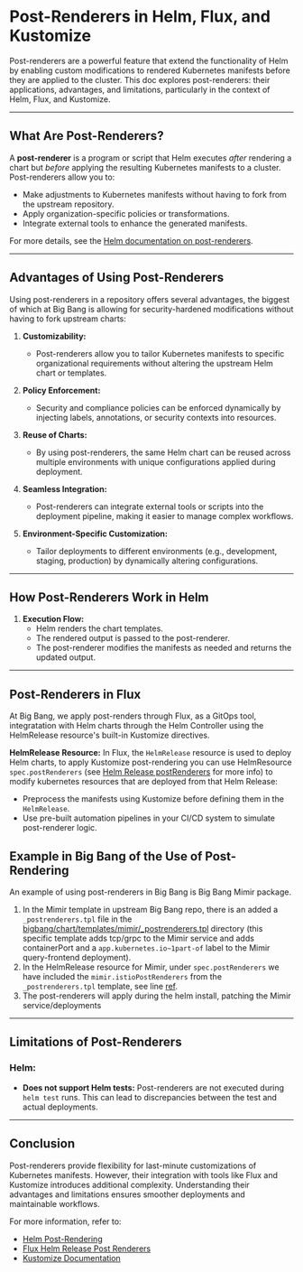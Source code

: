 # Post-Renderers in Helm, Flux, and Kustomize

Post-renderers are a powerful feature that extend the functionality of Helm by enabling custom modifications to rendered Kubernetes manifests before they are applied to the cluster. This doc explores post-renderers: their applications, advantages, and limitations, particularly in the context of Helm, Flux, and Kustomize.

---

## What Are Post-Renderers?

A **post-renderer** is a program or script that Helm executes _after_ rendering a chart but _before_ applying the resulting Kubernetes manifests to a cluster. Post-renderers allow you to:

- Make adjustments to Kubernetes manifests without having to fork from the upstream repository.
- Apply organization-specific policies or transformations.
- Integrate external tools to enhance the generated manifests.

For more details, see the [Helm documentation on post-renderers](https://helm.sh/docs/topics/advanced/#post-rendering).

---

## Advantages of Using Post-Renderers

Using post-renderers in a repository offers several advantages, the biggest of which at Big Bang is allowing for security-hardened modifications without having to fork upstream charts:

1. **Customizability:**
   - Post-renderers allow you to tailor Kubernetes manifests to specific organizational requirements without altering the upstream Helm chart or templates.

2. **Policy Enforcement:**
   - Security and compliance policies can be enforced dynamically by injecting labels, annotations, or security contexts into resources.

3. **Reuse of Charts:**
   - By using post-renderers, the same Helm chart can be reused across multiple environments with unique configurations applied during deployment.

4. **Seamless Integration:**
   - Post-renderers can integrate external tools or scripts into the deployment pipeline, making it easier to manage complex workflows.

5. **Environment-Specific Customization:**
   - Tailor deployments to different environments (e.g., development, staging, production) by dynamically altering configurations.

---

## How Post-Renderers Work in Helm

1. **Execution Flow:**
   - Helm renders the chart templates.
   - The rendered output is passed to the post-renderer.
   - The post-renderer modifies the manifests as needed and returns the updated output.

---

## Post-Renderers in Flux

At Big Bang, we apply post-renders through Flux, as a GitOps tool, integratation with Helm charts through the Helm Controller using the HelmRelease resource's built-in Kustomize directives.

**HelmRelease Resource:**
   In Flux, the `HelmRelease` resource is used to deploy Helm charts, to apply Kustomize post-rendering you can use HelmResource `spec.postRenderers` (see [Helm Release postRenderers](https://fluxcd.io/flux/components/helm/helmreleases/#post-renderers) for more info) to modify kubernetes resources that are deployed from that Helm Release:
   - Preprocess the manifests using Kustomize before defining them in the `HelmRelease`.
   - Use pre-built automation pipelines in your CI/CD system to simulate post-renderer logic.

## Example in Big Bang of the Use of Post-Rendering 
An example of using post-renderers in Big Bang is Big Bang Mimir package. 

1. In the Mimir template in upstream Big Bang repo, there is an added a `_postrenderers.tpl` file in the [bigbang/chart/templates/mimir/_postrenderers.tpl](https://repo1.dso.mil/big-bang/bigbang/-/blob/epic-414/mimir-sandbox/chart/templates/mimir/_postrenderers.tpl?ref_type=heads) directory (this specific template adds tcp/grpc to the Mimir service and adds containerPort and a `app.kubernetes.io~1part-of` label to the Mimir query-frontend deployment).
2. In the HelmRelease resource for Mimir, under `spec.postRenderers` we have included the `mimir.istioPostRenderers` from the `_postrenderers.tpl` template, see line [ref](https://repo1.dso.mil/big-bang/bigbang/-/blob/epic-414/mimir-sandbox/chart/templates/mimir/helmrelease.yaml?ref_type=heads#L42).
3. The post-renderers will apply during the helm install, patching the Mimir service/deployments

---

## Limitations of Post-Renderers

### Helm:
- **Does not support Helm tests:** Post-renderers are not executed during `helm test` runs. This can lead to discrepancies between the test and actual deployments.

---

## Conclusion

Post-renderers provide flexibility for last-minute customizations of Kubernetes manifests. However, their integration with tools like Flux and Kustomize introduces additional complexity. Understanding their advantages and limitations ensures smoother deployments and maintainable workflows.

For more information, refer to:
- [Helm Post-Rendering](https://helm.sh/docs/topics/advanced/#post-rendering)
- [Flux Helm Release Post Renderers](https://fluxcd.io/flux/components/helm/helmreleases/#post-renderers)
- [Kustomize Documentation](https://kustomize.io/)
